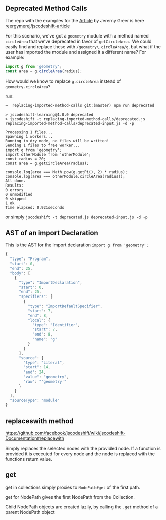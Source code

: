 ## Deprecated Method Calls

The repo with the examples for the [Article](https://www.toptal.com/javascript/write-code-to-rewrite-your-code) by  Jeremy Greer is here [reergymerej/jscodeshift-article](https://github.com/reergymerej/jscodeshift-article)


For this scenario, we’ve got a `geometry` module with a method named `circleArea` that we’ve deprecated in favor of `getCircleArea.` We could easily find and replace these with `/geometry\.circleArea/g`, but what if the user has imported the module and assigned it a different name? For example:

```js
import g from 'geometry';
const area = g.circleArea(radius);
```

How would we know to replace `g.circleArea` instead of `geometry.circleArea`? 


run: 

```
➜  replacing-imported-method-calls git:(master) npm run deprecated

> jscodeshift-learning@1.0.0 deprecated
> jscodeshift -t replacing-imported-method-calls/deprecated.js replacing-imported-method-calls/deprecated-input.js -d -p

Processing 1 files... 
Spawning 1 workers...
Running in dry mode, no files will be written! 
Sending 1 files to free worker...
import g from 'geometry';
import otherModule from 'otherModule';
const radius = 20;
const area = g.getCircleArea(radius);

console.log(area === Math.pow(g.getPi(), 2) * radius);
console.log(area === otherModule.circleArea(radius));
All done. 
Results: 
0 errors
0 unmodified
0 skipped
1 ok
Time elapsed: 0.921seconds 
```

or simply `jscodeshift -t deprecated.js deprecated-input.js -d -p`

## AST of an import Declaration

This is the AST for the import declaration `import g from 'geometry';`

```js
{
  "type": "Program",
  "start": 0,
  "end": 25,
  "body": [
    {
      "type": "ImportDeclaration",
      "start": 0,
      "end": 25,
      "specifiers": [
        {
          "type": "ImportDefaultSpecifier",
          "start": 7,
          "end": 8,
          "local": {
            "type": "Identifier",
            "start": 7,
            "end": 8,
            "name": "g"
          }
        }
      ],
      "source": {
        "type": "Literal",
        "start": 14,
        "end": 24,
        "value": "geometry",
        "raw": "'geometry'"
      }
    }
  ],
  "sourceType": "module"
}
```

## replaceswith method

<https://github.com/facebook/jscodeshift/wiki/jscodeshift-Documentation#replacewith>

Simply replaces the selected nodes with the provided node. If a function is provided it is executed for every node and the node is replaced with the functions return value.

## get

get in collections simply proxies to `NodePath#get` of the first path.

get for NodePath gives the first NodePath from the Collection.
 
Child NodePath objects are created lazily, by calling the `.get` method of a parent NodePath object
